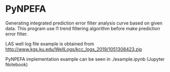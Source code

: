 # PyNPEFA
 Generating integrated prediction error filter analysis curve based on given data. This program use l1 trend filtering algorithm before make prediction error filter.

 LAS well log file example is obtained from http://www.kgs.ku.edu/WellLogs/kcc_logs_2019/1051308423.zip
 
 PyNPEFA implementation example can be seen in ./example.ipynb (Jupyter Notebook)
